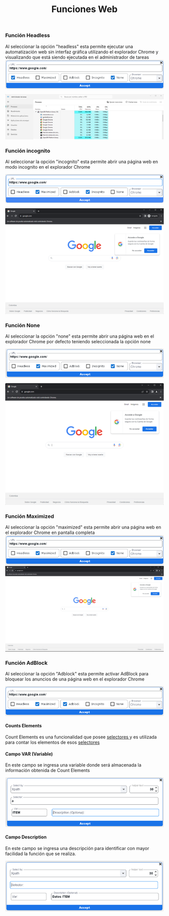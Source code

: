 ﻿---
title: "Funciones Web"
metaTitle: "WEB"
metaDescription: "This is web"
---

### Función Headless

Al seleccionar la opción "headless" esta permite ejecutar una automatización web sin interfaz gráfica utilizando el explorador Chrome y visualizando que está siendo ejecutada en el administrador de tareas
![SBOT-Headless](./OpcionHeadless/HEADLESS-SBOT.png)

![Admin-Headless](./OpcionHeadless/HEadless.png)

### Función incognito

Al seleccionar la opción "incognito" esta permite abrir una página web en modo incognito en el explorador Chrome

![SBOT-incognito](./ModoIncognito/incognito1.png)

![Explorador-incognito](./ModoIncognito/explorador.png)

### Función None

Al seleccionar la opción "none" esta permite abrir una página web en el explorador Chrome por defecto teniendo seleccionada la opción none

![SBOT-None](./OpcionNone/None1.png)

![Explorador-None](./OpcionNone/Chrome.png)

### Función Maximized 
Al seleccionar la opción "maximized" esta permite abrir una página web en el explorador Chrome en pantalla completa
![SBOT-Maximized](./OpcionMaximized/maximized1.png)
![SBOT-Maximized](./OpcionMaximized/max-chrome.png)

### Función AdBlock
Al seleccionar la opción "Adblock" esta permite activar AdBlock para bloquear los anuncios de una página web en el explorador Chrome

![SBOT-AdBlock](./OpcionAdBlock/AdBlock.png)


#### Counts Elements

Count Elements es una funcionalidad que posee <a href="http://localhost:8000/codeblock/1-index" target="_self"> selectores </a> y es utilizada para contar los elementos de esos <a href="http://localhost:8000/codeblock/1-index" target="_self"> selectores </a>

#### Campo VAR (Variable)

En este campo se ingresa una variable donde será almacenada la información obtenida de Count Elements

![VAR-Count](./Count-Element/Sbot-Count.png)

#### Campo Description

En este campo se ingresa una descripción para identificar con mayor facilidad la función que se realiza.

![Descript](./Count-Element/Descrip.png)

